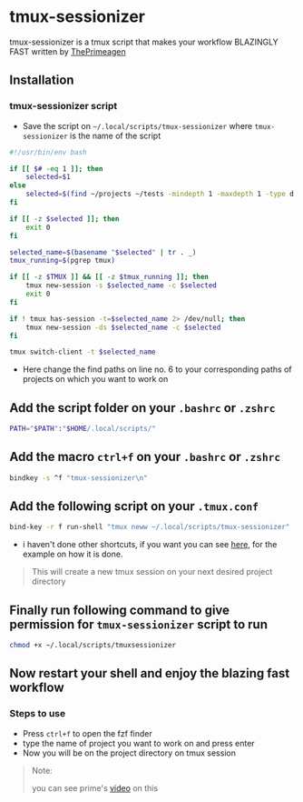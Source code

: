 # tmux-sessionizer

tmux-sessionizer is a tmux script that makes your workflow BLAZINGLY FAST written by [ThePrimeagen](https://github.com/ThePrimeagen/)

## Installation

### tmux-sessionizer script

- Save the script on `~/.local/scripts/tmux-sessionizer` where `tmux-sessionizer` is the name of the script

```bash
#!/usr/bin/env bash

if [[ $# -eq 1 ]]; then
    selected=$1
else
    selected=$(find ~/projects ~/tests -mindepth 1 -maxdepth 1 -type d | fzf)
fi

if [[ -z $selected ]]; then
    exit 0
fi

selected_name=$(basename "$selected" | tr . _)
tmux_running=$(pgrep tmux)

if [[ -z $TMUX ]] && [[ -z $tmux_running ]]; then
    tmux new-session -s $selected_name -c $selected
    exit 0
fi

if ! tmux has-session -t=$selected_name 2> /dev/null; then
    tmux new-session -ds $selected_name -c $selected
fi

tmux switch-client -t $selected_name
```

- Here change the find paths on line no. 6 to your corresponding paths of projects on which you want to work on

## Add the script folder on your `.bashrc` or `.zshrc`

```bash
PATH="$PATH":"$HOME/.local/scripts/"
```

## Add the macro `ctrl+f` on your `.bashrc` or `.zshrc`

```bash
bindkey -s ^f "tmux-sessionizer\n"
```

## Add the following script on your `.tmux.conf`

```bash
bind-key -r f run-shell "tmux neww ~/.local/scripts/tmux-sessionizer"
```
- i haven't done other shortcuts, if you want you can see [here](https://github.com/ThePrimeagen/.dotfiles/blob/master/tmux/.tmux.conf), for the example on how it is done.

> This will create a new tmux session on your next desired project directory

## Finally run following command to give permission for `tmux-sessionizer` script to run

```bash
chmod +x ~/.local/scripts/tmuxsessionizer
```

## Now restart your shell and enjoy the blazing fast workflow

### Steps to use

- Press `ctrl+f` to open the fzf finder
- type the name of project you want to work on and press enter
- Now you will be on the project directory on tmux session

> Note:
> 
> you can see prime's [video](https://youtu.be/hJzqEAf2U4I) on this
